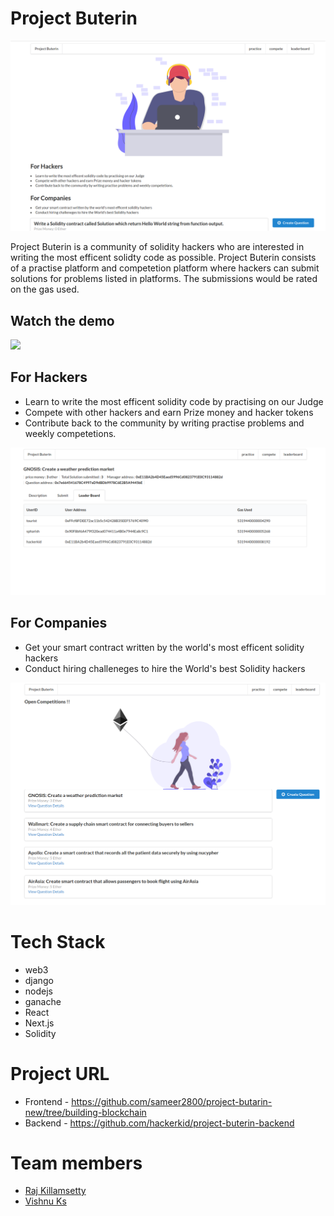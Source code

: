 # Project Buterin

![img](images/home.png)

Project Buterin is a community of solidity hackers who are interested in writing the most efficent solidty code as possible. Project Buterin consists of a practise platform and competetion platform where hackers can submit solutions for problems listed in platforms. The submissions would be rated on the gas used.

## Watch the demo

[![](http://img.youtube.com/vi/gbS1z30SFA0/0.jpg)](http://www.youtube.com/watch?v=gbS1z30SFA0&t=18s "Project Buterin YouTube Demo")


## For Hackers
* Learn to write the most efficent solidity code by practising on our Judge
* Compete with other hackers and earn Prize money and hacker tokens
* Contribute back to the community by writing practise problems and weekly competetions.

![images](images/leaderboard.png)

## For Companies
* Get your smart contract written by the world's most efficent solidity hackers
* Conduct hiring challeneges to hire the World's best Solidity hackers

![competetion](images/competetion.png)

# Tech Stack
* web3
* django
* nodejs
* ganache
* React
* Next.js
* Solidity


# Project URL
* Frontend - https://github.com/sameer2800/project-butarin-new/tree/building-blockchain
* Backend - https://github.com/hackerkid/project-buterin-backend

# Team members
* [Raj Killamsetty](https://github.com/sameer2800)
* [Vishnu Ks](https://github.com/hackerkid)
